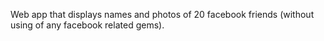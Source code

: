 Web app that displays names and photos of 20 facebook friends
  (without using of any facebook related gems).
